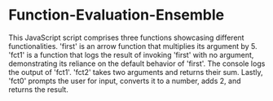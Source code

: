 # Function-Evaluation-Ensemble
This JavaScript script comprises three functions showcasing different functionalities. 'first' is an arrow function that multiplies its argument by 5. 'fct1' is a function that logs the result of invoking 'first' with no argument, demonstrating its reliance on the default behavior of 'first'. The console logs the output of 'fct1'. 'fct2' takes two arguments and returns their sum. Lastly, 'fct0' prompts the user for input, converts it to a number, adds 2, and returns the result.
